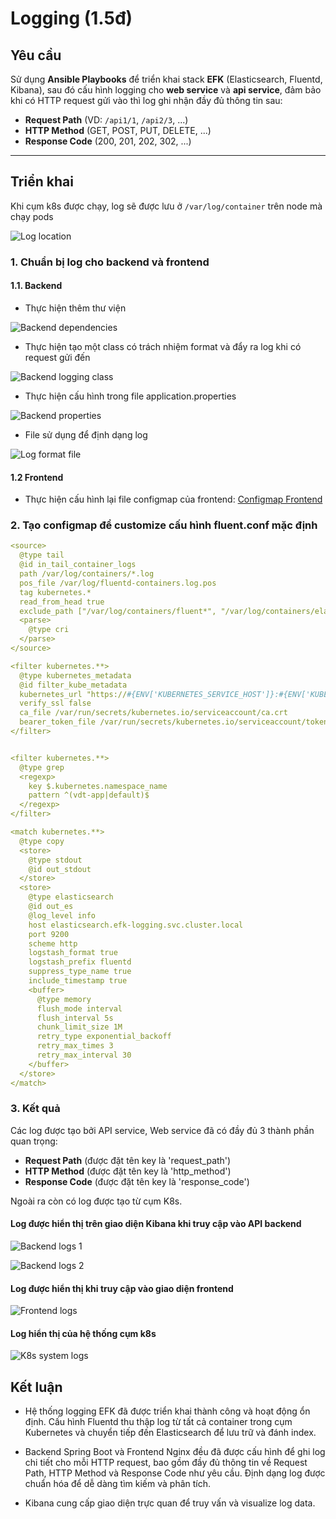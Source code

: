 # Logging (1.5đ)

## Yêu cầu
Sử dụng **Ansible Playbooks** để triển khai stack **EFK** (Elasticsearch, Fluentd, Kibana), sau đó cấu hình logging cho **web service** và **api service**, đảm bảo khi có HTTP request gửi vào thì log ghi nhận đầy đủ thông tin sau:

- **Request Path** (VD: `/api1/1`, `/api2/3`, ...)
- **HTTP Method** (GET, POST, PUT, DELETE, ...)
- **Response Code** (200, 201, 202, 302, ...)

---

## Triển khai

Khi cụm k8s được chạy, log sẽ được lưu ở `/var/log/container` trên node mà chạy pods

![Log location](images/image.png)

### 1. Chuẩn bị log cho backend và frontend

#### 1.1. Backend
- Thực hiện thêm thư viện

![Backend dependencies](images/image-1.png)

- Thực hiện tạo một class có trách nhiệm format và đẩy ra log khi có request gửi đến

![Backend logging class](images/image-2.png)

- Thực hiện cấu hình trong file application.properties

![Backend properties](images/image-3.png)

- File sử dụng để định dạng log

![Log format file](images/image-4.png)

#### 1.2 Frontend
- Thực hiện cấu hình lại file configmap của frontend: [Configmap Frontend](https://github.com/Maybetuandat/vdt_2025_frontend/blob/main/helm-chart/templates/configmap.yaml)

### 2. Tạo configmap để customize cấu hình fluent.conf mặc định

```yaml
<source>
  @type tail
  @id in_tail_container_logs
  path /var/log/containers/*.log
  pos_file /var/log/fluentd-containers.log.pos
  tag kubernetes.*
  read_from_head true
  exclude_path ["/var/log/containers/fluent*", "/var/log/containers/elasticsearch*", "/var/log/containers/kibana*"]
  <parse>
    @type cri
  </parse>
</source>

<filter kubernetes.**>
  @type kubernetes_metadata
  @id filter_kube_metadata
  kubernetes_url "https://#{ENV['KUBERNETES_SERVICE_HOST']}:#{ENV['KUBERNETES_SERVICE_PORT']}"
  verify_ssl false
  ca_file /var/run/secrets/kubernetes.io/serviceaccount/ca.crt
  bearer_token_file /var/run/secrets/kubernetes.io/serviceaccount/token
</filter>


<filter kubernetes.**>
  @type grep
  <regexp>
    key $.kubernetes.namespace_name
    pattern ^(vdt-app|default)$
  </regexp>
</filter>

<match kubernetes.**>
  @type copy
  <store>
    @type stdout
    @id out_stdout
  </store>
  <store>
    @type elasticsearch
    @id out_es
    @log_level info
    host elasticsearch.efk-logging.svc.cluster.local
    port 9200
    scheme http
    logstash_format true
    logstash_prefix fluentd
    suppress_type_name true
    include_timestamp true
    <buffer>
      @type memory
      flush_mode interval
      flush_interval 5s
      chunk_limit_size 1M
      retry_type exponential_backoff
      retry_max_times 3
      retry_max_interval 30
    </buffer>
  </store>
</match>
```

### 3. Kết quả

Các log được tạo bởi API service, Web service đã có đầy đủ 3 thành phần quan trọng:
- **Request Path** (được đặt tên key là 'request_path')
- **HTTP Method** (được đặt tên key là 'http_method')
- **Response Code** (được đặt tên key là 'response_code')

Ngoài ra còn có log được tạo từ cụm K8s.

#### Log được hiển thị trên giao diện Kibana khi truy cập vào API backend

![Backend logs 1](images/image-5.png)

![Backend logs 2](images/image-6.png)

#### Log được hiển thị khi truy cập vào giao diện frontend

![Frontend logs](images/image-8.png)

#### Log hiển thị của hệ thống cụm k8s

![K8s system logs](images/image-7.png)

## Kết luận

- Hệ thống logging EFK đã được triển khai thành công và hoạt động ổn định. Cấu hình Fluentd thu thập log từ tất cả container trong cụm Kubernetes và chuyển tiếp đến Elasticsearch để lưu trữ và đánh index.

- Backend Spring Boot và Frontend Nginx đều đã được cấu hình để ghi log chi tiết cho mỗi HTTP request, bao gồm đầy đủ thông tin về Request Path, HTTP Method và Response Code như yêu cầu. Định dạng log được chuẩn hóa để dễ dàng tìm kiếm và phân tích.

- Kibana cung cấp giao diện trực quan để truy vấn và visualize log data. 


